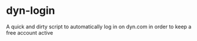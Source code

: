 dyn-login
=========

A quick and dirty script to automatically log in on dyn.com in order to keep a free account active
